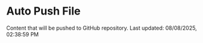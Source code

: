 # Auto Push File

Content that will be pushed to GitHub repository.
Last updated: 08/08/2025, 02:38:59 PM